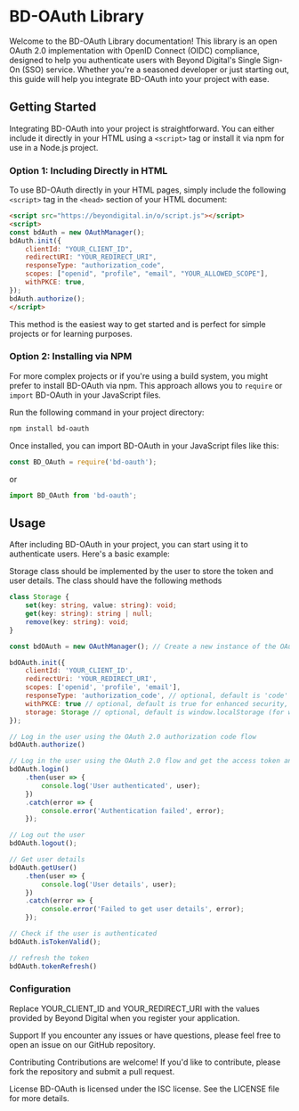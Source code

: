 # BD-OAuth Library

Welcome to the BD-OAuth Library documentation! This library is an open OAuth 2.0 implementation with OpenID Connect (OIDC) compliance, designed to help you authenticate users with Beyond Digital's Single Sign-On (SSO) service. Whether you're a seasoned developer or just starting out, this guide will help you integrate BD-OAuth into your project with ease.

## Getting Started

Integrating BD-OAuth into your project is straightforward. You can either include it directly in your HTML using a `<script>` tag or install it via npm for use in a Node.js project.

### Option 1: Including Directly in HTML

To use BD-OAuth directly in your HTML pages, simply include the following `<script>` tag in the `<head>` section of your HTML document:

```html
<script src="https://beyondigital.in/o/script.js"></script>
<script>
const bdAuth = new OAuthManager();
bdAuth.init({
    clientId: "YOUR_CLIENT_ID",
    redirectURI: "YOUR_REDIRECT_URI",
    responseType: "authorization_code",
    scopes: ["openid", "profile", "email", "YOUR_ALLOWED_SCOPE"],
    withPKCE: true,
});
bdAuth.authorize();
</script>
```

This method is the easiest way to get started and is perfect for simple projects or for learning purposes.


### Option 2: Installing via NPM

For more complex projects or if you're using a build system, you might prefer to install BD-OAuth via npm. This approach allows you to `require` or `import` BD-OAuth in your JavaScript files.

Run the following command in your project directory:

```bash
npm install bd-oauth
```

Once installed, you can import BD-OAuth in your JavaScript files like this:

```javascript
const BD_OAuth = require('bd-oauth');
```

or

```javascript
import BD_OAuth from 'bd-oauth';
```

## Usage

After including BD-OAuth in your project, you can start using it to authenticate users. Here's a basic example:

Storage class should be implemented by the user to store the token and user details. The class should have the following methods

```typescript
class Storage {
    set(key: string, value: string): void;
    get(key: string): string | null;
    remove(key: string): void;
}
```

```javascript
const bdOAuth = new OAuthManager(); // Create a new instance of the OAuthManager class (use OAuthManager for web and default export for node)

bdOAuth.init({
    clientId: 'YOUR_CLIENT_ID',
    redirectUri: 'YOUR_REDIRECT_URI',
    scopes: ['openid', 'profile', 'email'],
    responseType: 'authorization_code', // optional, default is 'code' ['authorization_code', 'code, 'token', 'id_token']
    withPKCE: true // optional, default is true for enhanced security,
    storage: Storage // optional, default is window.localStorage (for web) if not available will be required to pass
});

// Log in the user using the OAuth 2.0 authorization code flow
bdOAuth.authorize()

// Log in the user using the OAuth 2.0 flow and get the access token and user details
bdOAuth.login()
    .then(user => {
        console.log('User authenticated', user);
    })
    .catch(error => {
        console.error('Authentication failed', error);
    });

// Log out the user
bdOAuth.logout();

// Get user details
bdOAuth.getUser()
    .then(user => {
        console.log('User details', user);
    })
    .catch(error => {
        console.error('Failed to get user details', error);
    });

// Check if the user is authenticated
bdOAuth.isTokenValid();

// refresh the token
bdOAuth.tokenRefresh()
```

### Configuration

Replace YOUR_CLIENT_ID and YOUR_REDIRECT_URI with the values provided by Beyond Digital when you register your application.

Support
If you encounter any issues or have questions, please feel free to open an issue on our GitHub repository.

Contributing
Contributions are welcome! If you'd like to contribute, please fork the repository and submit a pull request.

License
BD-OAuth is licensed under the ISC license. See the LICENSE file for more details.
